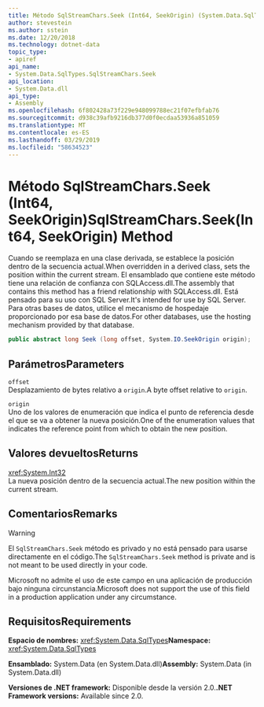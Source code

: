 ```yaml
---
title: Método SqlStreamChars.Seek (Int64, SeekOrigin) (System.Data.SqlTypes)
author: stevestein
ms.author: sstein
ms.date: 12/20/2018
ms.technology: dotnet-data
topic_type:
- apiref
api_name:
- System.Data.SqlTypes.SqlStreamChars.Seek
api_location:
- System.Data.dll
api_type:
- Assembly
ms.openlocfilehash: 6f802428a73f229e948099788ec21f07efbfab76
ms.sourcegitcommit: d938c39afb9216db377d0f0ecdaa53936a851059
ms.translationtype: MT
ms.contentlocale: es-ES
ms.lasthandoff: 03/29/2019
ms.locfileid: "58634523"
---
```

# <a name="sqlstreamcharsseekint64-seekorigin-method"></a><span data-ttu-id="6276f-102">Método SqlStreamChars.Seek (Int64, SeekOrigin)</span><span class="sxs-lookup"><span data-stu-id="6276f-102">SqlStreamChars.Seek(Int64, SeekOrigin) Method</span></span>

<span data-ttu-id="6276f-103">Cuando se reemplaza en una clase derivada, se establece la posición dentro de la secuencia actual.</span><span class="sxs-lookup"><span data-stu-id="6276f-103">When overridden in a derived class, sets the position within the current stream.</span></span> <span data-ttu-id="6276f-104">El ensamblado que contiene este método tiene una relación de confianza con SQLAccess.dll.</span><span class="sxs-lookup"><span data-stu-id="6276f-104">The assembly that contains this method has a friend relationship with SQLAccess.dll.</span></span> <span data-ttu-id="6276f-105">Está pensado para su uso con SQL Server.</span><span class="sxs-lookup"><span data-stu-id="6276f-105">It's intended for use by SQL Server.</span></span> <span data-ttu-id="6276f-106">Para otras bases de datos, utilice el mecanismo de hospedaje proporcionado por esa base de datos.</span><span class="sxs-lookup"><span data-stu-id="6276f-106">For other databases, use the hosting mechanism provided by that database.</span></span>

```csharp
public abstract long Seek (long offset, System.IO.SeekOrigin origin);
```

## <a name="parameters"></a><span data-ttu-id="6276f-107">Parámetros</span><span class="sxs-lookup"><span data-stu-id="6276f-107">Parameters</span></span>

`offset`\
<span data-ttu-id="6276f-108">Desplazamiento de bytes relativo a `origin`.</span><span class="sxs-lookup"><span data-stu-id="6276f-108">A byte offset relative to `origin`.</span></span>

`origin`\
<span data-ttu-id="6276f-109">Uno de los valores de enumeración que indica el punto de referencia desde el que se va a obtener la nueva posición.</span><span class="sxs-lookup"><span data-stu-id="6276f-109">One of the enumeration values that indicates the reference point from which to obtain the new position.</span></span>

## <a name="returns"></a><span data-ttu-id="6276f-110">Valores devueltos</span><span class="sxs-lookup"><span data-stu-id="6276f-110">Returns</span></span>

<xref:System.Int32>\
<span data-ttu-id="6276f-111">La nueva posición dentro de la secuencia actual.</span><span class="sxs-lookup"><span data-stu-id="6276f-111">The new position within the current stream.</span></span>

## <a name="remarks"></a><span data-ttu-id="6276f-112">Comentarios</span><span class="sxs-lookup"><span data-stu-id="6276f-112">Remarks</span></span>

> [!WARNING]
> <span data-ttu-id="6276f-113">El `SqlStreamChars.Seek` método es privado y no está pensado para usarse directamente en el código.</span><span class="sxs-lookup"><span data-stu-id="6276f-113">The `SqlStreamChars.Seek` method is private and is not meant to be used directly in your code.</span></span>
>
> <span data-ttu-id="6276f-114">Microsoft no admite el uso de este campo en una aplicación de producción bajo ninguna circunstancia.</span><span class="sxs-lookup"><span data-stu-id="6276f-114">Microsoft does not support the use of this field in a production application under any circumstance.</span></span>

## <a name="requirements"></a><span data-ttu-id="6276f-115">Requisitos</span><span class="sxs-lookup"><span data-stu-id="6276f-115">Requirements</span></span>

<span data-ttu-id="6276f-116">**Espacio de nombres:** <xref:System.Data.SqlTypes></span><span class="sxs-lookup"><span data-stu-id="6276f-116">**Namespace:** <xref:System.Data.SqlTypes></span></span>

<span data-ttu-id="6276f-117">**Ensamblado:** System.Data (en System.Data.dll)</span><span class="sxs-lookup"><span data-stu-id="6276f-117">**Assembly:** System.Data (in System.Data.dll)</span></span>

<span data-ttu-id="6276f-118">**Versiones de .NET framework:** Disponible desde la versión 2.0.</span><span class="sxs-lookup"><span data-stu-id="6276f-118">**.NET Framework versions:** Available since 2.0.</span></span>